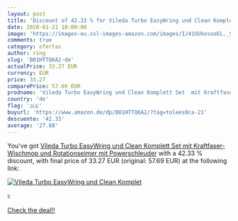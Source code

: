 ```yaml
---
layout: post
title: 'Discount of 42.33 % for Vileda Turbo EasyWring und Clean Komplet'
date: 2020-01-21 18:09:00
image: 'https://images-eu.ssl-images-amazon.com/images/I/41GUkosooEL._SL200_.jpg'
comments: true
category: ofertas
author: ring
slug: 'B01HTTQ6A2-de'
actualPrice: 33.27 EUR
currency: EUR
price: 33.27
comparePrice: 57.69 EUR
prodname: 'Vileda Turbo EasyWring und Clean Komplett Set  mit Kraftfaser-Wischmop und Rotationseimer mit Powerschleuder'
country: 'de'
flag: '🇩🇪'
buyurl: 'https://www.amazon.de/dp/B01HTTQ6A2/?tag=tolees0ca-21'
descuento: '42.33'
average: '27.88'
---
```


You've got [Vileda Turbo EasyWring und Clean Komplett Set  mit Kraftfaser-Wischmop und Rotationseimer mit Powerschleuder](https://www.amazon.de/dp/B01HTTQ6A2/?tag=tolees0ca-21) with a  42.33 % discount, with final price of 33.27 EUR (original: 57.69 EUR) at the following link:

[![Vileda Turbo EasyWring und Clean Komplet](https://images-eu.ssl-images-amazon.com/images/I/41GUkosooEL._SL200_.jpg)](https://www.amazon.de/dp/B01HTTQ6A2/?tag=tolees0ca-21)

ℹ️:


[Check the deal!!](https://www.amazon.de/dp/B01HTTQ6A2/?tag=tolees0ca-21)

